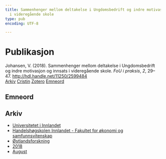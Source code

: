 ```yaml
---
title: Sammenhenger mellom deltakelse i Ungdomsbedrift og indre motivasjon og innsats
  i videregående skole
type: pub
encoding: UTF-8

---
```

<h1>Publikasjon</h1>
<article id="csl-bib-container-QWJZZIH3" class="csl-bib-container">
  <div class="csl-bib-body"> <div class="csl-entry">Johansen, V. (2018). Sammenhenger mellom deltakelse i Ungdomsbedrift og indre motivasjon og innsats i videregående skole. <i>FoU i praksis</i>, <i>2</i>, 29–47. <a href="http://hdl.handle.net/11250/2599484">http://hdl.handle.net/11250/2599484</a></div> </div>
  <div class="csl-bib-buttons">
    <a href="#taxonomy-article-QWJZZIH3" alt="archive" class="csl-bib-button">Arkiv</a>
    <a href="https://app.cristin.no/results/show.jsf?id=1603562" alt="Cristin" class="csl-bib-button">Cristin</a>
    <a href="http://zotero.org/groups/5881554/items/QWJZZIH3" alt="Zotero" class="csl-bib-button">Zotero</a>
    <a href="#keywords-article-QWJZZIH3" alt="keywords" class="csl-bib-button">Emneord</a>
  </div>
  <div id="csl-bib-meta-container-QWJZZIH3"></div>
</article>
<div id="csl-bib-meta-QWJZZIH3" class="csl-bib-meta">
  <article id="keywords-article-QWJZZIH3" class="keywords-article">
    <h1>Emneord</h1>
    
  </article>
  <article id="taxonomy-article-QWJZZIH3" class="taxonomy-article">
    <h1>Arkiv</h1>
    <ul>
      <li><a href="{{< params subfolder >}}nn/archive/?key=3DCRN523">Universitetet i Innlandet</a></li>
      <li><a href="{{< params subfolder >}}nn/archive/?key=DU8Q9LN9">Handelshøgskolen Innlandet - Fakultet for økonomi og samfunnsvitenskap</a></li>
      <li><a href="{{< params subfolder >}}nn/archive/?key=IRYXBU4S">Østlandsforskning</a></li>
      <li><a href="{{< params subfolder >}}nn/archive/?key=64DNHFWC">2018</a></li>
      <li><a href="{{< params subfolder >}}nn/archive/?key=PXCRPAT5">August</a></li>
    </ul>
  </article>
</div>
